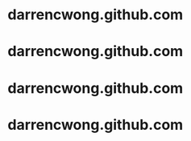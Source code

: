 # darrencwong.github.com
# darrencwong.github.com
# darrencwong.github.com
# darrencwong.github.com
